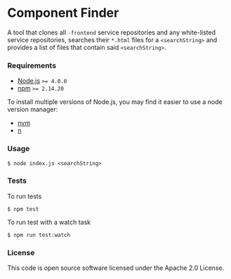 # Component Finder

A tool that clones all `-frontend` service repositories and any white-listed service repositories, searches their `*.html` files for a `<searchString>` and provides a list of files that contain said `<searchString>`.

### Requirements

* [Node.js](https://nodejs.org/en/) `>= 4.0.0`
* [npm](https://www.npmjs.com/) `>= 2.14.20`

To install multiple versions of Node.js, you may find it easier to use a node version manager:

* [nvm](https://github.com/creationix/nvm)
* [n](https://github.com/tj/n)

### Usage

```
$ node index.js <searchString>
```

### Tests

To run tests
```
$ npm test
```

To run test with a watch task
```
$ npm run test:watch
```

### License

This code is open source software licensed under the Apache 2.0 License.
